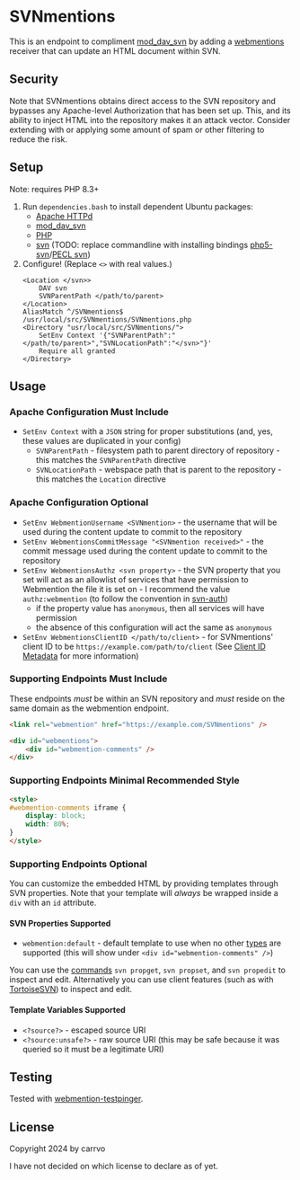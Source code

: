 # SVNmentions

This is an endpoint to compliment [mod_dav_svn](https://svnbook.red-bean.com/en/1.7/svn.ref.mod_dav_svn.conf.html)
by adding a [webmentions](https://www.w3.org/TR/webmention/) receiver that can update an HTML document within SVN.

## Security

Note that SVNmentions obtains direct access to the SVN repository and bypasses any Apache-level Authorization that has been set up. This, and its ability to inject HTML into the repository makes it an attack vector. Consider extending with or applying some amount of spam or other filtering to reduce the risk.

## Setup

Note: requires PHP 8.3+

1. Run `dependencies.bash` to install dependent Ubuntu packages:
    - [Apache HTTPd](https://httpd.apache.org/)
    - [mod_dav_svn](https://svnbook.red-bean.com/en/1.7/svn.ref.mod_dav_svn.conf.html)
    - [PHP](https://www.php.net/)
    - [svn](http://subversion.apache.org/) (TODO: replace commandline with installing bindings [php5-svn](https://www.php.net/manual/en/book.svn.php)/[PECL svn](https://pecl.php.net/package/svn))
1. Configure! (Replace `<>` with real values.)
    ```
    <Location </svn>>
	    DAV svn
	    SVNParentPath </path/to/parent>
    </Location>
    AliasMatch ^/SVNmentions$ /usr/local/src/SVNmentions/SVNmentions.php
    <Directory "usr/local/src/SVNmentions/">
	    SetEnv Context '{"SVNParentPath":"</path/to/parent>","SVNLocationPath":"</svn>"}'
        Require all granted
    </Directory>
    ```

## Usage

### Apache Configuration Must Include
- `SetEnv Context` with a `JSON` string for proper substitutions (and, yes, these values are duplicated in your config)
    - `SVNParentPath` - filesystem path to parent directory of repository - this matches the `SVNParentPath` directive
    - `SVNLocationPath` - webspace path that is parent to the repository - this matches the `Location` directive

### Apache Configuration Optional
- `SetEnv WebmentionUsername <SVNmention>` - the username that will be used during the content update to commit to the repository
- `SetEnv WebmentionsCommitMessage "<SVNmention received>"` - the commit message used during the content update to commit to the repository
- `SetEnv WebmentionsAuthz <svn property>` - the SVN property that you set will act as an allowlist of services that have permission to Webmention the file it is set on - I recommend the value `authz:webmention` (to follow the convention in [svn-auth](https://github.com/carrvo/svn-auth))
    - if the property value has `anonymous`, then all services will have permission
    - the absence of this configuration will act the same as `anonymous`
- `SetEnv WebmentionsClientID </path/to/client>` - for SVNmentions' client ID to be `https://example.com/path/to/client` (See [Client ID Metadata](https://datatracker.ietf.org/doc/html/draft-parecki-oauth-client-id-metadata-document) for more information)

### Supporting Endpoints Must Include
These endpoints *must* be within an SVN repository and *must* reside on the same domain as the webmention endpoint.
```html
<link rel="webmention" href="https://example.com/SVNmentions" />
```

```html
<div id="webmentions">
    <div id="webmention-comments" />
</div>
```

### Supporting Endpoints Minimal Recommended Style

```html
<style>
#webmention-comments iframe {
	display: block;
	width: 80%;
}
</style>
```

### Supporting Endpoints Optional

You can customize the embedded HTML by providing templates through SVN properties.
Note that your template will *always* be wrapped inside a `div` with an `id` attribute.

#### SVN Properties Supported
- `webmention:default` - default template to use when no other [types](https://indieweb.org/posts#Types_of_Posts) are supported (this will show under `<div id="webmention-comments" />`)

You can use the [commands](https://svnbook.red-bean.com/en/1.7/svn.ref.svn.html) `svn propget`, `svn propset`, and `svn propedit` to inspect and edit.
Alternatively you can use client features (such as with [TortoiseSVN](https://tortoisesvn.net/)) to inspect and edit.

#### Template Variables Supported
- `<?source?>` - escaped source URI
- `<?source:unsafe?>` - raw source URI (this may be safe because it was queried so it must be a legitimate URI)

## Testing

Tested with [webmention-testpinger](https://github.com/voxpelli/node-webmention-testpinger).

## License

Copyright 2024 by carrvo

I have not decided on which license to declare as of yet.

